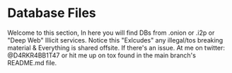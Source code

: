 # Database Files

Welcome to this section, In here you will find DBs from .onion or .i2p or "Deep Web" Illicit services. Notice this "Exlcudes" any illegal/tos breaking material & Everything is shared offsite. If there's an issue. At me on twitter: @D4RKR4BB1T47 or hit me up on tox found in the main branch's README.md file.



